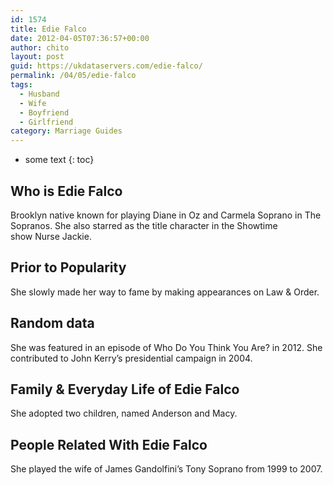 ```yaml
---
id: 1574
title: Edie Falco
date: 2012-04-05T07:36:57+00:00
author: chito
layout: post
guid: https://ukdataservers.com/edie-falco/
permalink: /04/05/edie-falco
tags:
  - Husband
  - Wife
  - Boyfriend
  - Girlfriend
category: Marriage Guides
---
```


* some text
{: toc}


## Who is  Edie Falco
                  
                  
                  
Brooklyn native known for playing Diane in Oz and Carmela Soprano in The Sopranos. She also starred as the title character in the Showtime show Nurse Jackie. 
                  
                
                
                
## Prior to Popularity 
                  
                  
                  
She slowly made her way to fame by making appearances on Law & Order. 
                  
                
                
                
## Random data 
                  
                  
                  
She was featured in an episode of Who Do You Think You Are? in 2012. She contributed to John Kerry&#8217;s presidential campaign in 2004. 
                  
                
                
                
## Family & Everyday Life of Edie Falco
                  
                  
                  
She adopted two children, named Anderson and Macy. 
                  
                
                
                
## People Related With  Edie Falco
                  
                  
                  
She played the wife of James Gandolfini&#8217;s Tony Soprano from 1999 to 2007. 
                  
                
              
            
          
          
          
    
    
  
